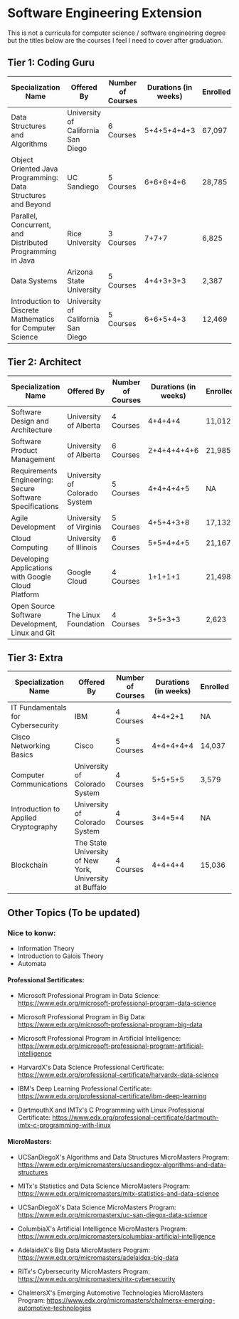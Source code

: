 # Software Engineering Extension
This is not a curricula for computer science / software engineering degree but the titles below are the courses I feel I need to cover after graduation.

## Tier 1: Coding Guru

| Specialization Name | Offered By | Number of Courses | Durations (in weeks) | Enrolled | Link |
| ------------------- | ---------- | ----------------- | -------------------- | -------- | -----|
| Data Structures and Algorithms | University of California San Diego | 6 Courses | 5+4+5+4+4+3 | 67,097 | https://www.coursera.org/specializations/data-structures-algorithms |
| Object Oriented Java Programming: Data Structures and Beyond | UC Sandiego | 5 Courses | 6+6+6+4+6 | 28,785 | https://www.coursera.org/specializations/java-object-oriented |
| Parallel, Concurrent, and Distributed Programming in Java | Rice University | 3 Courses | 7+7+7 | 6,825 | https://www.coursera.org/specializations/pcdp |
| Data Systems | Arizona State University | 5 Courses | 4+4+3+3+3 | 2,387  | https://www.coursera.org/specializations/data-systems |
| Introduction to Discrete Mathematics for Computer Science | University of California San Diego | 5 Courses | 6+6+5+4+3 | 12,469 | https://www.coursera.org/specializations/discrete-mathematics |

## Tier 2: Architect

| Specialization Name | Offered By | Number of Courses | Durations (in weeks) | Enrolled | Link |
| ------------------- | ---------- | ----------------- | -------------------- | -------- | -----|
| Software Design and Architecture | University of Alberta | 4 Courses | 4+4+4+4 | 11,012 | https://www.coursera.org/specializations/software-design-architecture |
| Software Product Management | University of Alberta | 6 Courses | 2+4+4+4+4+6 | 21,985 | https://www.coursera.org/specializations/product-management |
| Requirements Engineering: Secure Software Specifications | University of Colorado System | 5 Courses | 4+4+4+4+5 | NA | https://www.coursera.org/specializations/requirements-engineering-secure-software |
| Agile Development | University of Virginia | 5 Courses | 4+5+4+3+8 | 17,132 | https://www.coursera.org/specializations/agile-development|
| Cloud Computing | University of Illinois | 6 Courses | 5+5+4+4+5 | 21,167 | https://www.coursera.org/specializations/cloud-computing |
| Developing Applications with Google Cloud Platform | Google Cloud | 4 Courses | 1+1+1+1 | 21,498 | https://www.coursera.org/specializations/developing-apps-gcp |
| Open Source Software Development, Linux and Git | The Linux Foundation | 4 Courses | 3+5+3+3 | 2,623 | https://www.coursera.org/specializations/oss-development-linux-git |

## Tier 3: Extra

| Specialization Name | Offered By | Number of Courses | Durations (in weeks) | Enrolled | Link |
| ------------------- | ---------- | ----------------- | -------------------- | -------- | -----|
| IT Fundamentals for Cybersecurity | IBM | 4 Courses | 4+4+2+1 | NA | https://www.coursera.org/specializations/it-fundamentals-cybersecurity |
| Cisco Networking Basics | Cisco | 5 Courses | 4+4+4+4+4 | 14,037 | https://www.coursera.org/specializations/networking-basics |
| Computer Communications | University of Colorado System | 4 Courses | 5+5+5+5 | 3,579 | https://www.coursera.org/specializations/computer-communications |
| Introduction to Applied Cryptography | University of Colorado System | 4 Courses | 3+4+5+4 | NA | https://www.coursera.org/specializations/introduction-applied-cryptography |
| Blockchain | The State University of New York, University at Buffalo | 4 Courses | 4+4+4+4 | 15,036 | https://www.coursera.org/specializations/blockchain | 

## Other Topics (To be updated)

### Nice to konw:
- Information Theory
- Introduction to Galois Theory
- Automata

#### Professional Sertificates:
- Microsoft Professional Program in Data Science: https://www.edx.org/microsoft-professional-program-data-science
- Microsoft Professional Program in Big Data: https://www.edx.org/microsoft-professional-program-big-data
- Microsoft Professional Program in Artificial Intelligence: https://www.edx.org/microsoft-professional-program-artificial-intelligence

- HarvardX's Data Science Professional Certificate: https://www.edx.org/professional-certificate/harvardx-data-science
- IBM's Deep Learning Professional Certificate: https://www.edx.org/professional-certificate/ibm-deep-learning
- DartmouthX and IMTx's C Programming with Linux Professional Certificate: https://www.edx.org/professional-certificate/dartmouth-imtx-c-programming-with-linux

#### MicroMasters:
- UCSanDiegoX's Algorithms and Data Structures MicroMasters Program: https://www.edx.org/micromasters/ucsandiegox-algorithms-and-data-structures

- MITx's Statistics and Data Science MicroMasters Program: https://www.edx.org/micromasters/mitx-statistics-and-data-science
- UCSanDiegoX's Data Science MicroMasters Program: https://www.edx.org/micromasters/uc-san-diegox-data-science
- ColumbiaX's Artificial Intelligence MicroMasters Program: https://www.edx.org/micromasters/columbiax-artificial-intelligence
- AdelaideX's Big Data MicroMasters Program: https://www.edx.org/micromasters/adelaidex-big-data

- RITx's Cybersecurity MicroMasters Program: https://www.edx.org/micromasters/ritx-cybersecurity
- ChalmersX's Emerging Automotive Technologies MicroMasters Program: https://www.edx.org/micromasters/chalmersx-emerging-automotive-technologies
